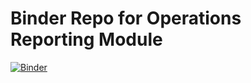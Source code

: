 # Binder Repo for Operations Reporting Module

[![Binder](https://mybinder.org/badge_logo.svg)](https://mybinder.org/v2/gh/ted80810/operations_reporting_module_binder.git/HEAD)

